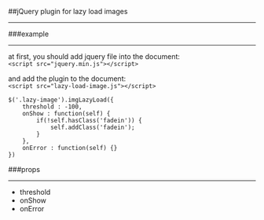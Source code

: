 ##jQuery plugin for lazy load images  
***
###example  
***
at first, you should add jquery file into the document:  
`<script src="jquery.min.js"></script>`
  
and add the plugin to the document:  
`<script src="lazy-load-image.js"></script>`   

    $('.lazy-image').imgLazyLoad({
		threshold : -100, 
		onShow : function(self) {
			if(!self.hasClass('fadein')) {
				self.addClass('fadein');
			}
		},
		onError : function(self) {}
	})

###props
***  
* threshold  
* onShow  
* onError  



